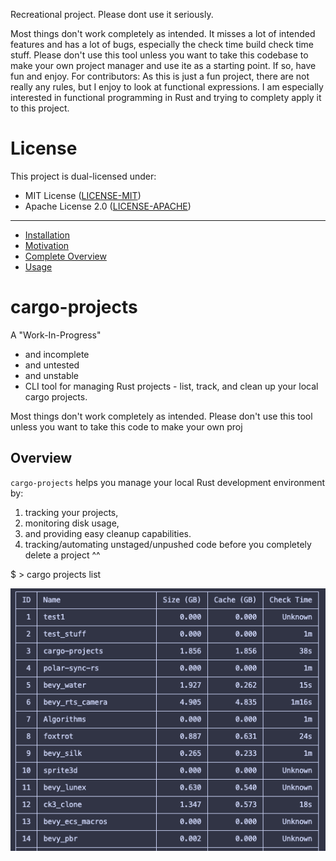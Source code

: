 Recreational project. Please dont use it seriously.

Most things don't work completely as intended. It misses a lot of intended features and has a lot of bugs, especially the check time build check time stuff.
Please don't use this tool unless you want to take this codebase to make your own project manager and use ite as a starting point. If so, have fun and enjoy. 
For contributors: As this is just a fun project, there are not really any rules, but I enjoy to look at functional expressions.
I am especially interested in functional programming in Rust and trying to complety apply it to this project.

# License
This project is dual-licensed under:
- MIT License ([LICENSE-MIT](LICENSE-MIT))
- Apache License 2.0 ([LICENSE-APACHE](LICENSE-APACHE))

---

- [Installation](docs/Installation.md)
- [Motivation](docs/Motivation.md)
- [Complete Overview](docs/Overview.md)
- [Usage](docs/Usage.md)

# cargo-projects

A "Work-In-Progress" 
- and incomplete 
- and untested 
- and unstable
- CLI tool for managing Rust projects - list, track, and clean up your local cargo projects. 

Most things don't work completely as intended. Please don't use this tool unless you want to take this code to make your own proj

## Overview

`cargo-projects` helps you manage your local Rust development environment by:
1. tracking your projects, 
2. monitoring disk usage, 
3. and providing easy cleanup capabilities. 
4. tracking/automating unstaged/unpushed code before you completely delete a project ^^

$ > cargo projects list

![Example output of cargo projects list](docs/screenshot.png)
